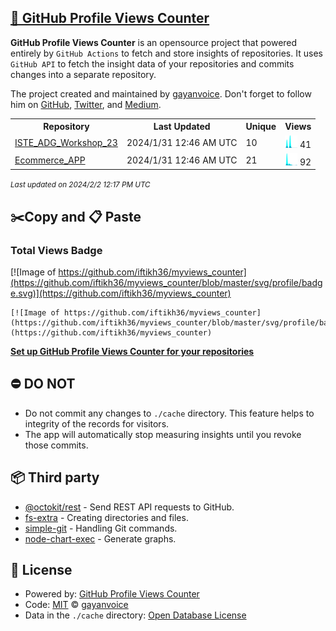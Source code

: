 ## [🚀 GitHub Profile Views Counter](https://github.com/gayanvoice/github-profile-views-counter)
**GitHub Profile Views Counter** is an opensource project that powered entirely by  `GitHub Actions` to fetch and store insights of repositories.
It uses `GitHub API` to fetch the insight data of your repositories and commits changes into a separate repository.

The project created and maintained by [gayanvoice](https://github.com/gayanvoice). Don't forget to follow him on [GitHub](https://github.com/gayanvoice), [Twitter](https://twitter.com/gayanvoice), and [Medium](https://gayanvoice.medium.com/).

<table>
	<tr>
		<th>
			Repository
		</th>
		<th>
			Last Updated
		</th>
		<th>
			Unique
		</th>
		<th>
			Views
		</th>
	</tr>
	<tr>
		<td>
			<a href="https://github.com/iftikh36/myviews_counter/tree/master/readme/626890563/year.md">
				ISTE_ADG_Workshop_23
			</a>
		</td>
		<td>
			2024/1/31 12:46 AM UTC
		</td>
		<td>
			10
		</td>
		<td>
			<img alt="Response time graph" src="https://github.com/iftikh36/myviews_counter/raw/master/graph/626890563/small/year.png" height="20"> 41
		</td>
	</tr>
	<tr>
		<td>
			<a href="https://github.com/iftikh36/myviews_counter/tree/master/readme/525326231/year.md">
				Ecommerce_APP
			</a>
		</td>
		<td>
			2024/1/31 12:46 AM UTC
		</td>
		<td>
			21
		</td>
		<td>
			<img alt="Response time graph" src="https://github.com/iftikh36/myviews_counter/raw/master/graph/525326231/small/year.png" height="20"> 92
		</td>
	</tr>
</table>

<small><i>Last updated on 2024/2/2 12:17 PM UTC</i></small>

## ✂️Copy and 📋 Paste
### Total Views Badge
[![Image of https://github.com/iftikh36/myviews_counter](https://github.com/iftikh36/myviews_counter/blob/master/svg/profile/badge.svg)](https://github.com/iftikh36/myviews_counter)

```readme
[![Image of https://github.com/iftikh36/myviews_counter](https://github.com/iftikh36/myviews_counter/blob/master/svg/profile/badge.svg)](https://github.com/iftikh36/myviews_counter)
```
[**Set up GitHub Profile Views Counter for your repositories**](https://github.com/gayanvoice/github-profile-views-counter)
## ⛔ DO NOT
- Do not commit any changes to `./cache` directory. This feature helps to integrity of the records for visitors.
- The app will automatically stop measuring insights until you revoke those commits.
## 📦 Third party

- [@octokit/rest](https://www.npmjs.com/package/@octokit/rest) - Send REST API requests to GitHub.
- [fs-extra](https://www.npmjs.com/package/fs-extra) - Creating directories and files.
- [simple-git](https://www.npmjs.com/package/simple-git) - Handling Git commands.
- [node-chart-exec](https://www.npmjs.com/package/node-chart-exec) - Generate graphs.
## 📄 License
- Powered by: [GitHub Profile Views Counter](https://github.com/gayanvoice/github-profile-views-counter)
- Code: [MIT](./LICENSE) © [gayanvoice](https://github.com/gayanvoice)
- Data in the `./cache` directory: [Open Database License](https://opendatacommons.org/licenses/odbl/1-0/)